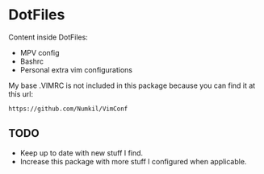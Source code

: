 DotFiles
=======

Content inside DotFiles:

* MPV config
* Bashrc
* Personal extra vim configurations

My base .VIMRC is not included in this package because you can find it at this url:

    https://github.com/Numkil/VimConf


TODO
----
* Keep up to date with new stuff I find.
* Increase this package with more stuff I configured when applicable.

